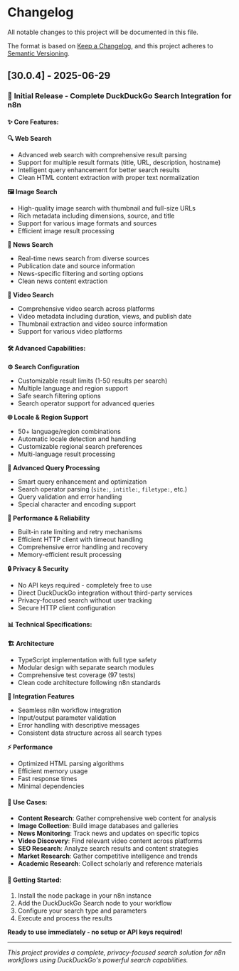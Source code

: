 # Changelog

All notable changes to this project will be documented in this file.

The format is based on [Keep a Changelog](https://keepachangelog.com/en/1.0.0/),
and this project adheres to [Semantic Versioning](https://semver.org/spec/v2.0.0.html).

## [30.0.4] - 2025-06-29

### 🎉 **Initial Release - Complete DuckDuckGo Search Integration for n8n**

#### ✨ **Core Features:**

**🔍 Web Search**
- Advanced web search with comprehensive result parsing
- Support for multiple result formats (title, URL, description, hostname)
- Intelligent query enhancement for better search results
- Clean HTML content extraction with proper text normalization

**🖼️ Image Search**
- High-quality image search with thumbnail and full-size URLs
- Rich metadata including dimensions, source, and title
- Support for various image formats and sources
- Efficient image result processing

**📰 News Search**  
- Real-time news search from diverse sources
- Publication date and source information
- News-specific filtering and sorting options
- Clean news content extraction

**🎥 Video Search**
- Comprehensive video search across platforms
- Video metadata including duration, views, and publish date
- Thumbnail extraction and video source information
- Support for various video platforms

#### 🛠️ **Advanced Capabilities:**

**⚙️ Search Configuration**
- Customizable result limits (1-50 results per search)
- Multiple language and region support
- Safe search filtering options
- Search operator support for advanced queries

**🌐 Locale & Region Support**
- 50+ language/region combinations
- Automatic locale detection and handling
- Customizable regional search preferences
- Multi-language result processing

**🔧 Advanced Query Processing**
- Smart query enhancement and optimization  
- Search operator parsing (`site:`, `intitle:`, `filetype:`, etc.)
- Query validation and error handling
- Special character and encoding support

**🚀 Performance & Reliability**
- Built-in rate limiting and retry mechanisms
- Efficient HTTP client with timeout handling
- Comprehensive error handling and recovery
- Memory-efficient result processing

**🔒 Privacy & Security**
- No API keys required - completely free to use
- Direct DuckDuckGo integration without third-party services
- Privacy-focused search without user tracking
- Secure HTTP client configuration

#### 📊 **Technical Specifications:**

**🏗️ Architecture**
- TypeScript implementation with full type safety
- Modular design with separate search modules
- Comprehensive test coverage (97 tests)
- Clean code architecture following n8n standards

**🔌 Integration Features**
- Seamless n8n workflow integration
- Input/output parameter validation
- Error handling with descriptive messages
- Consistent data structure across all search types

**⚡ Performance**
- Optimized HTML parsing algorithms
- Efficient memory usage
- Fast response times
- Minimal dependencies

#### 🎯 **Use Cases:**

- **Content Research**: Gather comprehensive web content for analysis
- **Image Collection**: Build image databases and galleries
- **News Monitoring**: Track news and updates on specific topics  
- **Video Discovery**: Find relevant video content across platforms
- **SEO Research**: Analyze search results and content strategies
- **Market Research**: Gather competitive intelligence and trends
- **Academic Research**: Collect scholarly and reference materials

#### 🚀 **Getting Started:**

1. Install the node package in your n8n instance
2. Add the DuckDuckGo Search node to your workflow
3. Configure your search type and parameters
4. Execute and process the results

**Ready to use immediately - no setup or API keys required!**

---

*This project provides a complete, privacy-focused search solution for n8n workflows using DuckDuckGo's powerful search capabilities.* 
